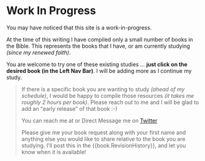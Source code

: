# Work In Progress

You may have noticed that this site is a work-in-progress.

At the time of this writing I have compiled only a small number of
books in the Bible.  This represents the books that I have, or am
currently studying _(since my renewed faith)_.

You are welcome to try one of these existing studies ... **just click
on the desired book (in the Left Nav Bar)**.  I will be adding more as
I continue my study.

> If there is a specific book you are wanting to study _(ahead of my
> schedule)_, I would be happy to compile those resources _(it takes
> me roughly 2 hours per book)_.  Please reach out to me and I will be
> glad to add an "early release" of that book :-)
>
> You can reach me at
> <span id="inquire"></span>
> or Direct Message me on [Twitter](https://twitter.com/kevinast)
> 
> Please give me your book request along with your first name and
> anything else you would like to share relative to the book you are
> studying.  I'll post this in the {{book.RevisionHistory}}, and let you know
> when it is available!

<script>
  fw.addInquire('Fire%20Within%20Book%20Request');
</script>
